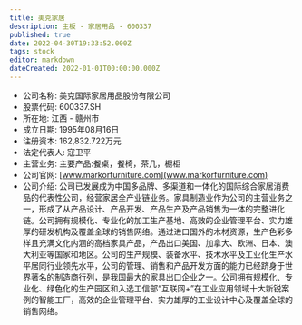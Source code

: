 ```yaml
---
title: 美克家居
description: 主板 - 家居用品 - 600337
published: true
date: 2022-04-30T19:33:52.000Z
tags: stock
editor: markdown
dateCreated: 2022-01-01T00:00:00.000Z
---
```


- 公司名称: 美克国际家居用品股份有限公司
- 股票代码: 600337.SH
- 所在地: 江西 - 赣州市
- 成立日期: 1995年08月16日
- 注册资本: 162,832.722万元
- 法定代表人: 寇卫平
- 主营业务: 主要产品:餐桌，餐椅，茶几，橱柜
- 公司官网: [www.markorfurniture.com](www.markorfurniture.com)
- 公司介绍: 公司已发展成为中国多品牌、多渠道和一体化的国际综合家居消费品的代表性公司，经营家居全产业链业务。家具制造业作为公司的主营业务之一，形成了从产品设计、产品开发、产品生产及产品销售为一体的完整进化链。公司拥有规模化、专业化的加工生产基地、高效的企业管理平台、实力雄厚的研发机构及覆盖全球的销售网络。通过进口国外的木材资源，生产色彩多样且充满文化内涵的高档家具产品，产品出口美国、加拿大、欧洲、日本、澳大利亚等国家和地区。公司的生产规模、装备水平、技术水平及工业化生产水平居同行业领先水平，公司的管理、销售和产品开发方面的能力已经跻身于世界著名的制造商行列，是我国最大的家具出口企业之一。公司拥有规模化、专业化、绿色化的生产园区和入选工信部“互联网+”在工业应用领域十大新锐案例的智能工厂，高效的企业管理平台、实力雄厚的工业设计中心及覆盖全球的销售网络。


